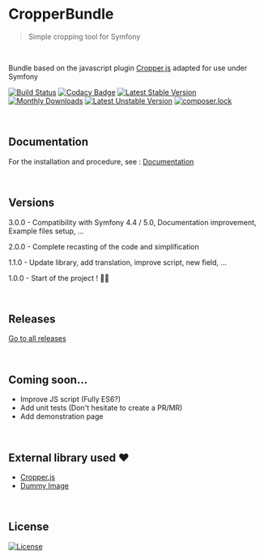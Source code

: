 CropperBundle
=============

> Simple cropping tool for Symfony

<br>

Bundle based on the javascript plugin [Cropper.js](https://github.com/fengyuanchen/cropperjs) adapted for use under Symfony

[![Build Status](https://travis-ci.org/breithbarbot/cropper-bundle.svg?branch=master)](https://travis-ci.org/breithbarbot/cropper-bundle)
[![Codacy Badge](https://api.codacy.com/project/badge/Grade/c727fa2d04904f27b4954d96eee7d51e)](https://www.codacy.com/manual/breithbarbot/cropper-bundle)
[![Latest Stable Version](https://poser.pugx.org/breithbarbot/cropper-bundle/v/stable)](https://packagist.org/packages/breithbarbot/cropper-bundle)
[![Monthly Downloads](https://poser.pugx.org/breithbarbot/cropper-bundle/d/monthly)](https://packagist.org/packages/breithbarbot/cropper-bundle)
[![Latest Unstable Version](https://poser.pugx.org/breithbarbot/cropper-bundle/v/unstable)](https://packagist.org/packages/breithbarbot/cropper-bundle)
[![composer.lock](https://poser.pugx.org/breithbarbot/cropper-bundle/composerlock)](https://packagist.org/packages/breithbarbot/cropper-bundle)

<br>

## Documentation

For the installation and procedure, see : [Documentation](Resources/doc/index.md)

<br>

## Versions

3.0.0 - Compatibility with Symfony 4.4 / 5.0, Documentation improvement, Example files setup, ...

2.0.0 - Complete recasting of the code and simplification

1.1.0 - Update library, add translation, improve script, new field, ...

1.0.0 - Start of the project ! 🎉🎊

<br>

## Releases

[Go to all releases](https://github.com/breithbarbot/cropper-bundle/releases)

<br>

## Coming soon...

* Improve JS script (Fully ES6?)
* Add unit tests (Don't hesitate to create a PR/MR)
* Add demonstration page

<br>

## External library used ❤️

- [Cropper.js](https://github.com/fengyuanchen/cropperjs)
- [Dummy Image](https://github.com/shaneriley/dummy_image)


<br>

## License

[![License](https://poser.pugx.org/breithbarbot/cropper-bundle/license)](https://packagist.org/packages/breithbarbot/cropper-bundle)
